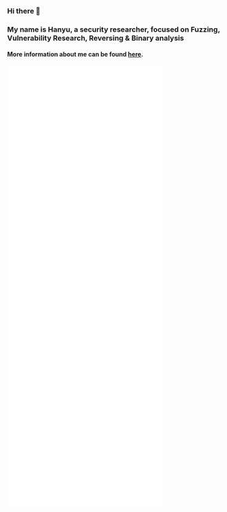 ### Hi there 👋

### My name is Hanyu, a security researcher, focused on Fuzzing, Vulnerability Research, Reversing & Binary analysis

#### More information about me can be found [here](https://mundi-xu.github.io/2018/10/25/hello-world/).

<!--
**Mundi-Xu/Mundi-Xu** is a ✨ _special_ ✨ repository because its `README.md` (this file) appears on your GitHub profile.

Here are some ideas to get you started:

- 🔭 I’m currently working on ...
- 🌱 I’m currently learning ...
- 👯 I’m looking to collaborate on ...
- 🤔 I’m looking for help with ...
- 💬 Ask me about ...
- 📫 How to reach me: ...
- 😄 Pronouns: ...
- ⚡ Fun fact: ...
-->

![Metrics](https://github.com/Mundi-Xu/Mundi-Xu/blob/main/github-metrics.svg)
